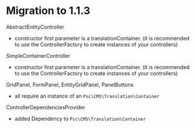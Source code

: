 Migration to 1.1.3
====================

AbstractEntityController
- constructor first parameter is a translationContainer. (it is recommended to use the ControllerFactory to create instances of your controllers)

SimpleContainerController
- constructor first parameter is a translationContainer. (it is recommended to use the ControllerFactory to create instances of your controllers)

GridPanel, FormPanel, EntityGridPanel, PanelButtons
- all require an instance of an `Psc\CMS\Translation\Container`

ControllerDependenciesProvider
- added Dependency to `Psc\CMS\Translation\Container`